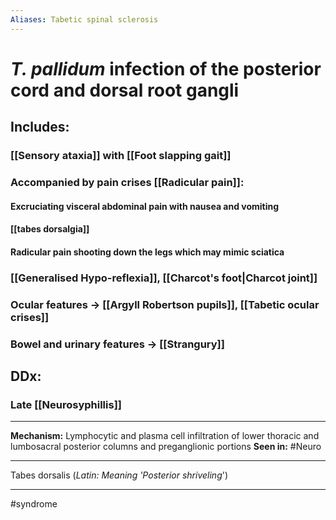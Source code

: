 ```yaml
---
Aliases: Tabetic spinal sclerosis
---
```

# *T. pallidum* infection of the posterior cord and dorsal root gangli
## Includes: 
### [[Sensory ataxia]] with [[Foot slapping gait]]
### Accompanied by pain crises [[Radicular pain]]:
#### Excruciating visceral abdominal pain with nausea and vomiting
#### [[tabes dorsalgia]]
#### Radicular pain shooting down the legs which may mimic sciatica
### [[Generalised Hypo-reflexia]], [[Charcot's foot|Charcot joint]]
### Ocular features -> [[Argyll Robertson pupils]], [[Tabetic ocular crises]]
### Bowel and urinary features -> [[Strangury]]
## DDx:
### Late [[Neurosyphillis]]

---
**Mechanism:** Lymphocytic and plasma cell infiltration of lower thoracic and lumbosacral posterior columns and preganglionic portions 
**Seen in:** #Neuro 

---
Tabes dorsalis (*Latin: Meaning 'Posterior shriveling*')

---
#syndrome 